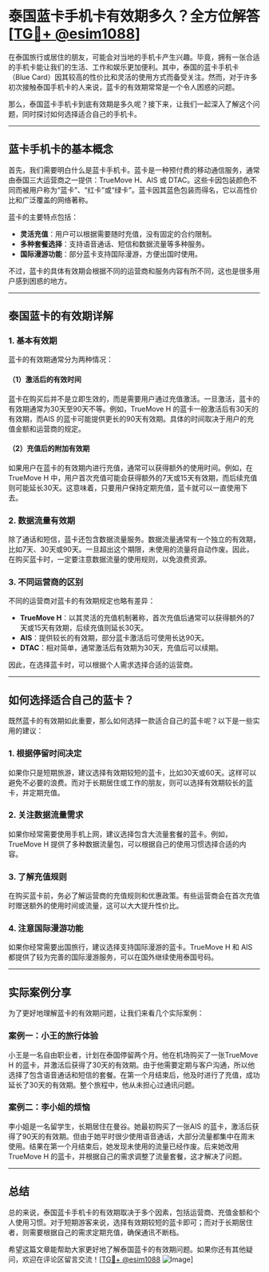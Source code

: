 # 泰国蓝卡手机卡有效期多久？全方位解答[[TG💪+ @esim1088](https://t.me/s/esim1088)]

在泰国旅行或居住的朋友，可能会对当地的手机卡产生兴趣。毕竟，拥有一张合适的手机卡能让我们的生活、工作和娱乐更加便利。其中，泰国的蓝卡手机卡（Blue Card）因其较高的性价比和灵活的使用方式而备受关注。然而，对于许多初次接触泰国手机卡的人来说，蓝卡的有效期常常是一个令人困惑的问题。

那么，泰国蓝卡手机卡到底有效期是多久呢？接下来，让我们一起深入了解这个问题，同时探讨如何选择适合自己的手机卡。

---

## 蓝卡手机卡的基本概念

首先，我们需要明白什么是蓝卡手机卡。蓝卡是一种预付费的移动通信服务，通常由泰国三大运营商之一提供：TrueMove H、AIS 或 DTAC。这些卡因包装颜色不同而被用户称为“蓝卡”、“红卡”或“绿卡”。蓝卡因其蓝色包装而得名，它以高性价比和广泛覆盖的网络著称。

蓝卡的主要特点包括：

- **灵活充值**：用户可以根据需要随时充值，没有固定的合约限制。
- **多种套餐选择**：支持语音通话、短信和数据流量等多种服务。
- **国际漫游功能**：部分蓝卡支持国际漫游，方便出国时使用。

不过，蓝卡的具体有效期会根据不同的运营商和服务内容有所不同，这也是很多用户感到困惑的地方。

---

## 泰国蓝卡的有效期详解

### 1. 基本有效期

蓝卡的有效期通常分为两种情况：

#### （1）激活后的有效时间
蓝卡在购买后并不是立即生效的，而是需要用户通过充值激活。一旦激活，蓝卡的有效期通常为30天至90天不等。例如，TrueMove H 的蓝卡一般激活后有30天的有效期，而AIS 的蓝卡可能提供更长的90天有效期。具体的时间取决于用户的充值金额和运营商的规定。

#### （2）充值后的附加有效期
如果用户在蓝卡的有效期内进行充值，通常可以获得额外的使用时间。例如，在TrueMove H 中，用户首次充值可能会获得额外的7天或15天有效期，而后续充值则可能延长30天。这意味着，只要用户保持定期充值，蓝卡就可以一直使用下去。

### 2. 数据流量有效期

除了通话和短信，蓝卡还包含数据流量服务。数据流量通常有一个独立的有效期，比如7天、30天或90天。一旦超出这个期限，未使用的流量将自动作废。因此，在购买蓝卡时，一定要注意数据流量的使用规则，以免浪费资源。

### 3. 不同运营商的区别

不同的运营商对蓝卡的有效期规定也略有差异：

- **TrueMove H**：以其灵活的充值机制著称，首次充值后通常可以获得额外的7天或15天有效期，后续充值则延长30天。
- **AIS**：提供较长的有效期，部分蓝卡激活后可使用长达90天。
- **DTAC**：相对简单，通常激活后有效期为30天，充值后可以续期。

因此，在选择蓝卡时，可以根据个人需求选择合适的运营商。

---

## 如何选择适合自己的蓝卡？

既然蓝卡的有效期如此重要，那么如何选择一款适合自己的蓝卡呢？以下是一些实用的建议：

### 1. 根据停留时间决定
如果你只是短期旅游，建议选择有效期较短的蓝卡，比如30天或60天。这样可以避免不必要的浪费。而对于长期居住或工作的朋友，则可以选择有效期较长的蓝卡，并定期充值。

### 2. 关注数据流量需求
如果你经常需要使用手机上网，建议选择包含大流量套餐的蓝卡。例如，TrueMove H 提供了多种数据流量包，可以根据自己的使用习惯选择合适的内容。

### 3. 了解充值规则
在购买蓝卡前，务必了解运营商的充值规则和优惠政策。有些运营商会在首次充值时赠送额外的使用时间或流量，这可以大大提升性价比。

### 4. 注意国际漫游功能
如果你经常需要出国旅行，建议选择支持国际漫游的蓝卡。TrueMove H 和 AIS 都提供了较为完善的国际漫游服务，可以在国外继续使用泰国号码。

---

## 实际案例分享

为了更好地理解蓝卡的有效期问题，让我们来看几个实际案例：

### 案例一：小王的旅行体验
小王是一名自由职业者，计划在泰国停留两个月。他在机场购买了一张TrueMove H 的蓝卡，并激活后获得了30天的有效期。由于他需要定期与客户沟通，所以他选择了包含语音通话和短信的套餐。在第一个月结束后，他及时进行了充值，成功延长了30天的有效期。整个旅程中，他从未担心过通讯问题。

### 案例二：李小姐的烦恼
李小姐是一名留学生，长期居住在曼谷。她最初购买了一张AIS 的蓝卡，激活后获得了90天的有效期。但由于她平时很少使用语音通话，大部分流量都集中在周末使用。结果在第一个月结束后，她发现未使用的流量已经作废。后来她改用TrueMove H 的蓝卡，并根据自己的需求调整了流量套餐，这才解决了问题。

---

## 总结

总的来说，泰国蓝卡手机卡的有效期取决于多个因素，包括运营商、充值金额和个人使用习惯。对于短期游客来说，选择有效期较短的蓝卡即可；而对于长期居住者，则需要根据自己的需求定期充值，确保通讯不断档。

希望这篇文章能帮助大家更好地了解泰国蓝卡的有效期问题。如果你还有其他疑问，欢迎在评论区留言交流！[[TG💪+ @esim1088](https://t.me/s/esim1088) ![Image](https://i.postimg.cc/4NQfJmqS/Snipaste-2025-05-13-00-14-12.png)]